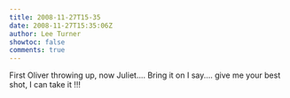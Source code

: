 ```yaml
---
title: 2008-11-27T15-35
date: 2008-11-27T15:35:06Z
author: Lee Turner
showtoc: false
comments: true
---
```


First Oliver throwing up, now Juliet.... Bring it on I say.... give me your best shot, I can take it !!!

